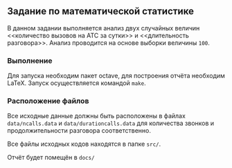 ## Задание по математической статистике

В данном задании выполняется анализ двух случайных величин <<количество вызовов на АТС за сутки>> и <<длительность разговора>>. Анализ проводится на основе выборки величины `100`.

### Выполнение

Для запуска необходим пакет octave, для построения отчёта необходим LaTeX. Запуск осуществляется командой `make`.

### Расположение файлов

Все исходные данные должны быть расположены в файлах `data/ncalls.data` и `data/durationcalls.data` для количества звонков и продолжительности разговора соответственно.

Все файлы исходных кодов находятся в папке `src/`. 

Отчёт будет помещён в `docs/`




